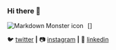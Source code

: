 ### Hi there 👋


[<img src="https://www.google.com/url?sa=i&url=https%3A%2F%2Fwww.fuertedevelopers.com%2F&psig=AOvVaw3_Wg2S4N2veMzm82zOnbJO&ust=1596793622349000&source=images&cd=vfe&ved=0CAIQjRxqFwoTCJCOwp6mhusCFQAAAAAdAAAAABAQ"
     alt="Markdown Monster icon"
     style="float: left; margin-right: 10px;" />]



🐦 [twitter][twitter] **|** 
📷 [instagram][instagram] **|** 
👔 [linkedin][linkedin]

[twitter]: https://twitter.com/home
[youtube]: https://youtube.com
[instagram]: https://www.instagram.com/mauri_c_o/
[linkedin]: https://www.linkedin.com/in/jos%C3%A9-mauricio-sotela-prendergast-524762188/
